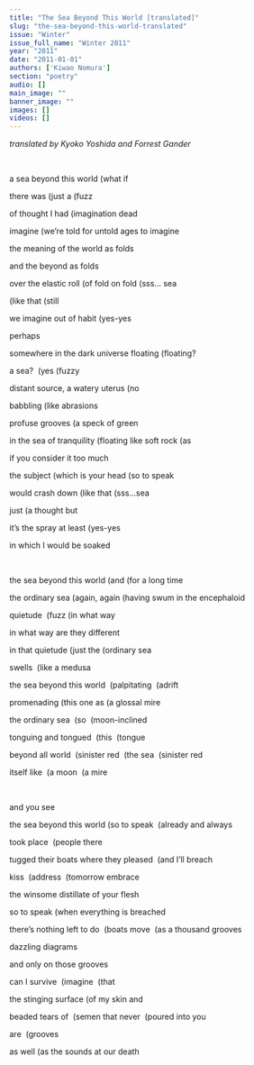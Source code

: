 ```yaml
---
title: "The Sea Beyond This World [translated]"
slug: "the-sea-beyond-this-world-translated"
issue: "Winter"
issue_full_name: "Winter 2011"
year: "2011"
date: "2011-01-01"
authors: ['Kiwao Nomura']
section: "poetry"
audio: []
main_image: ""
banner_image: ""
images: []
videos: []
---
```

*translated by Kyoko Yoshida and Forrest Gander*

 

a sea beyond this world (what if

 there was (just a (fuzz

 of thought I had (imagination dead

 imagine (we’re told for untold ages to imagine

 the meaning of the world as folds

 and the beyond as folds

 over the elastic roll (of fold on fold (sss… sea

 (like that (still

 we imagine out of habit (yes-yes

 perhaps

 somewhere in the dark universe floating (floating?

 a sea?  (yes (fuzzy

 distant source, a watery uterus (no

 babbling (like abrasions

 profuse grooves (a speck of green

 in the sea of tranquility (floating like soft rock (as

 if you consider it too much                                                     

 the subject (which is your head (so to speak

 would crash down (like that (sss…sea

 just (a thought but

 it’s the spray at least (yes-yes

 in which I would be soaked

  

 the sea beyond this world (and (for a long time

 the ordinary sea (again, again (having swum in the encephaloid

 quietude  (fuzz (in what way

 in what way are they different

 in that quietude (just the (ordinary sea

 swells  (like a medusa

 the sea beyond this world  (palpitating  (adrift

 promenading (this one as (a glossal mire

 the ordinary sea  (so  (moon-inclined

 tonguing and tongued  (this  (tongue

 beyond all world  (sinister red  (the sea  (sinister red             

 itself like  (a moon  (a mire

  

 and you see

 the sea beyond this world (so to speak  (already and always

 took place  (people there

 tugged their boats where they pleased  (and I’ll breach

 kiss  (address  (tomorrow embrace

 the winsome distillate of your flesh

 so to speak (when everything is breached

 there’s nothing left to do  (boats move  (as a thousand grooves

 dazzling diagrams

 and only on those grooves

 can I survive  (imagine  (that

 the stinging surface (of my skin and

 beaded tears of  (semen that never  (poured into you

 are  (grooves

 as well (as the sounds at our death


